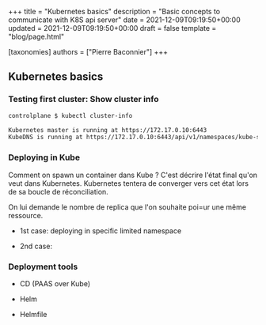 +++
title = "Kubernetes basics"
description = "Basic concepts to communicate with K8S api server"
date = 2021-12-09T09:19:50+00:00
updated = 2021-12-09T09:19:50+00:00
draft = false
template = "blog/page.html"

[taxonomies]
authors = ["Pierre Baconnier"]
+++

## Kubernetes basics

### Testing first cluster: Show cluster info

```bash
controlplane $ kubectl cluster-info

Kubernetes master is running at https://172.17.0.10:6443
KubeDNS is running at https://172.17.0.10:6443/api/v1/namespaces/kube-system/services/kube-dns:dns/proxy
```

### Deploying in Kube

Comment on spawn un container dans Kube ?
C'est décrire l'état final qu'on veut dans Kubernetes.
Kubernetes tentera de converger vers cet état lors de sa boucle de réconciliation.

On lui demande le nombre de replica que l'on souhaite poi=ur une même ressource.

- 1st case: deploying in specific limited namespace

- 2nd case: 

### Deployment tools

- CD (PAAS over Kube)

- Helm

- Helmfile

